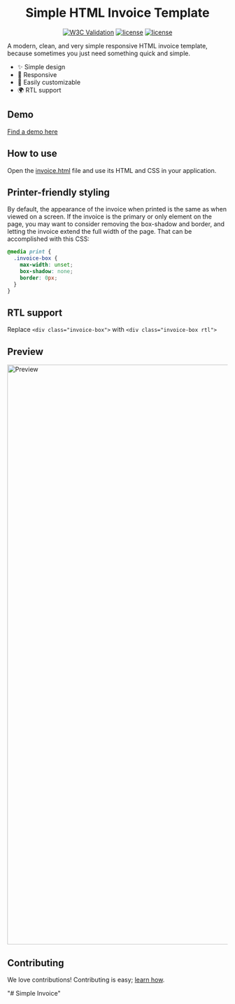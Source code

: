# <div align="center">Simple HTML Invoice Template</div>

<p align="center">
<a href="https://validator.w3.org/check?uri=https%3A%2F%2Fsparksuite.github.io%2Fsimple-html-invoice-template%2F"><img alt="W3C Validation" src="https://img.shields.io/w3c-validation/default?targetUrl=https%3A%2F%2Fsparksuite.github.io%2Fsimple-html-invoice-template%2F"></a>
<a href="https://github.com/prettier/prettier"><img alt="license" src="https://img.shields.io/badge/code_style-prettier-ff69b4.svg"></a>
<a href="https://github.com/sparksuite/simple-html-invoice-template/blob/master/LICENSE"><img alt="license" src="https://img.shields.io/github/license/sparksuite/simple-html-invoice-template"></a>
</p>

A modern, clean, and very simple responsive HTML invoice template, because sometimes you just need something quick and simple.

- ✨ Simple design
- 📱 Responsive
- 🔧 Easily customizable
- 🌍 RTL support

## Demo
[Find a demo here](https://sparksuite.github.io/simple-html-invoice-template/)

## How to use
Open the [invoice.html](https://github.com/sparksuite/simple-html-invoice-template/blob/master/invoice.html) file and use its HTML and CSS in your application.

## Printer-friendly styling
By default, the appearance of the invoice when printed is the same as when viewed on a screen. If the invoice is the primary or only element on the page, you may want to consider removing the box-shadow and border, and letting the invoice extend the full width of the page. That can be accomplished with this CSS:
```css
@media print {
  .invoice-box {
    max-width: unset;
    box-shadow: none;
    border: 0px;
  }
}
```

## RTL support
Replace `<div class="invoice-box">` with `<div class="invoice-box rtl">`

## Preview
<img width="1325" alt="Preview" src="https://github.com/sparksuite/simple-html-invoice-template/assets/3850064/5d34c8d2-5ac4-45cf-93f9-1eeaaf23765e">


## Contributing
We love contributions! Contributing is easy; [learn how](https://github.com/sparksuite/simple-html-invoice-template/blob/master/CONTRIBUTING.md).

"# Simple Invoice" 
